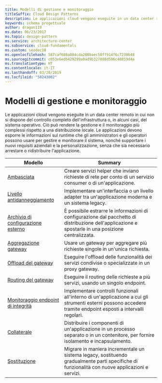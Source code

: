 ```yaml
---
title: Modelli di gestione e monitoraggio
titleSuffix: Cloud Design Patterns
description: Le applicazioni cloud vengono eseguite in un data center remoto in cui non si dispone del controllo completo dell'infrastruttura o, in alcuni casi, del sistema operativo. Ciò può rendere la gestione e il monitoraggio più complessi rispetto a una distribuzione locale. Le applicazioni devono esporre le informazioni sul runtime che gli amministratori e gli operatori possono usare per gestire e monitorare il sistema, nonché supportare i nuovi requisiti aziendali e la personalizzazione, senza che sia necessario arrestare o ridistribuire l'applicazione.
keywords: schema progettuale
author: dragon119
ms.date: 06/23/2017
ms.topic: design-pattern
ms.service: architecture-center
ms.subservice: cloud-fundamentals
ms.custom: seodec18
ms.openlocfilehash: 587caf680a884cda208baec50ff914f6c7238b48
ms.sourcegitcommit: c053e6edb429299a0ad9b327888d596c48859d4a
ms.translationtype: HT
ms.contentlocale: it-IT
ms.lasthandoff: 03/20/2019
ms.locfileid: "58243002"
---
```

# <a name="management-and-monitoring-patterns"></a>Modelli di gestione e monitoraggio

Le applicazioni cloud vengono eseguite in un data center remoto in cui non si dispone del controllo completo dell'infrastruttura o, in alcuni casi, del sistema operativo. Ciò può rendere la gestione e il monitoraggio più complessi rispetto a una distribuzione locale. Le applicazioni devono esporre le informazioni sul runtime che gli amministratori e gli operatori possono usare per gestire e monitorare il sistema, nonché supportare i nuovi requisiti aziendali e la personalizzazione, senza che sia necessario arrestare o ridistribuire l'applicazione.

|                              Modello                               |                                                              Summary                                                              |
|--------------------------------------------------------------------|-----------------------------------------------------------------------------------------------------------------------------------|
|                   [Ambasciata](../ambassador.md)                   |                 Creare servizi helper che inviano richieste di rete per conto di un servizio consumer o di un'applicazione.                 |
|        [Livello antidanneggiamento](../anti-corruption-layer.md)        |                       Implementare un'interfaccia o un livello adapter tra un'applicazione moderna e un sistema legacy.                       |
| [Archivio di configurazione esterno](../external-configuration-store.md) |                È possibile estrarre le informazioni di configurazione dal pacchetto di distribuzione dell'applicazione e spostarle in una posizione centralizzata.                |
|          [Aggregazione gateway](../gateway-aggregation.md)          |                          Usare un gateway per aggregare più richieste singole in un'unica richiesta.                           |
|           [Offload del gateway](../gateway-offloading.md)           |                              Eseguire l'offload delle funzionalità dei servizi condivise o specializzate in un proxy gateway.                              |
|              [Routing del gateway](../gateway-routing.md)              |                                   Eseguire il routing delle richieste a più servizi, usando un singolo endpoint.                                    |
|   [Monitoraggio endpoint di integrità](../health-endpoint-monitoring.md)   |   Implementare controlli funzionali all'interno di un'applicazione a cui gli strumenti esterni possono accedere tramite endpoint esposti a intervalli regolari.    |
|                      [Collaterale](../sidecar.md)                      |         Distribuire i componenti di un'applicazione in un processo separato o in un contenitore, per fornire isolamento e incapsulamento.          |
|                    [Sostituzione](../strangler.md)                    | Migrare in maniera incrementale un sistema legacy, sostituendo gradualmente parti specifiche di funzionalità con nuove applicazioni e servizi. |
